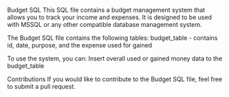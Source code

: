 Budget SQL
This SQL file contains a budget management system that allows you to track your income and expenses. It is designed to be used with MSSQL or any other compatible database management system.

The Budget SQL file contains the following tables:
budget_table - contains id, date, purpose, and the expense used for gained

To use the system, you can:
Insert overall used or gained money data to the budget_table

Contributions
If you would like to contribute to the Budget SQL file, feel free to submit a pull request.
